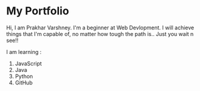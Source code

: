 # My Portfolio
Hi, I am Prakhar Varshney. I'm a beginner at Web Devlopment.
I will achieve things that I'm capable of, no matter how tough the path is.. Just you wait n see!!

I am learning :

1. JavaScript
2. Java
3. Python
4. GitHub